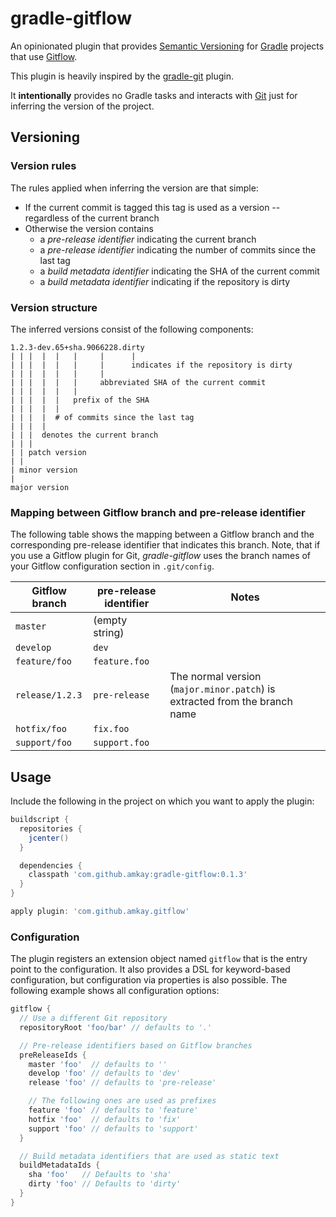 gradle-gitflow
===============

An opinionated plugin that provides [Semantic Versioning](http://semver.org/) for [Gradle](https://gradle.org/) projects that use [Gitflow](http://nvie.com/posts/a-successful-git-branching-model/).

This plugin is heavily inspired by the [gradle-git](/ajoberstar/gradle-git) plugin.

It **intentionally** provides no Gradle tasks and interacts with [Git](http://git-scm.com/) just for inferring the version of the project.



Versioning
-----------

### Version rules

The rules applied when inferring the version are that simple:

* If the current commit is tagged this tag is used as a version -- regardless of the current branch
* Otherwise the version contains
    * a *pre-release identifier* indicating the current branch
    * a *pre-release identifier* indicating the number of commits since the last tag
    * a *build metadata identifier* indicating the SHA of the current commit
    * a *build metadata identifier* indicating if the repository is dirty


### Version structure

The inferred versions consist of the following components:

```
1.2.3-dev.65+sha.9066228.dirty
| | |  |  |   |     |      |
| | |  |  |   |     |      indicates if the repository is dirty
| | |  |  |   |     |
| | |  |  |   |     abbreviated SHA of the current commit
| | |  |  |   |
| | |  |  |   prefix of the SHA
| | |  |  |
| | |  |  # of commits since the last tag
| | |  |
| | |  denotes the current branch
| | |
| | patch version
| |
| minor version
|
major version
```


### Mapping between Gitflow branch and pre-release identifier

The following table shows the mapping between a Gitflow branch and the corresponding pre-release identifier that indicates this branch.
Note, that if you use a Gitflow plugin for Git, *gradle-gitflow* uses the branch names of your Gitflow configuration section in `.git/config`.

| Gitflow branch  | pre-release identifier | Notes                                                                      |
|-----------------|------------------------|----------------------------------------------------------------------------|
| `master`        | (empty string)         |                                                                            |
| `develop`       | `dev`                  |                                                                            |
| `feature/foo`   | `feature.foo`          |                                                                            |
| `release/1.2.3` | `pre-release`          | The normal version (`major.minor.patch`) is extracted from the branch name |
| `hotfix/foo`    | `fix.foo`              |                                                                            |
| `support/foo`   | `support.foo`          |                                                                            |



Usage
------

Include the following in the project on which you want to apply the plugin:

```groovy
buildscript {
  repositories {
    jcenter()
  }

  dependencies {
    classpath 'com.github.amkay:gradle-gitflow:0.1.3'
  }
}

apply plugin: 'com.github.amkay.gitflow'
```


### Configuration

The plugin registers an extension object named `gitflow` that is the entry point to the configuration.
It also provides a DSL for keyword-based configuration, but configuration via properties is also possible.
The following example shows all configuration options:

```groovy
gitflow {
  // Use a different Git repository
  repositoryRoot 'foo/bar' // defaults to '.'

  // Pre-release identifiers based on Gitflow branches
  preReleaseIds {
    master 'foo'  // defaults to ''
    develop 'foo' // defaults to 'dev'
    release 'foo' // defaults to 'pre-release'

    // The following ones are used as prefixes
    feature 'foo' // defaults to 'feature'
    hotfix 'foo'  // defaults to 'fix'
    support 'foo' // defaults to 'support'
  }

  // Build metadata identifiers that are used as static text
  buildMetadataIds {
    sha 'foo'   // Defaults to 'sha'
    dirty 'foo' // Defaults to 'dirty'
  }
}
```
